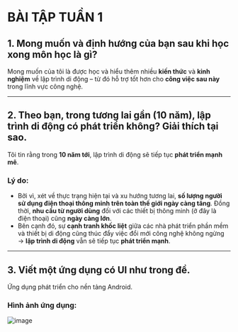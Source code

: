# BÀI TẬP TUẦN 1

## 1️. Mong muốn và định hướng của bạn sau khi học xong môn học là gì?

Mong muốn của tôi là được học và hiểu thêm nhiều **kiến thức** và **kinh nghiệm** về lập trình di động – từ đó hỗ trợ tốt hơn cho **công việc sau này** trong lĩnh vực công nghệ.

---

## 2️. Theo bạn, trong tương lai gần (10 năm), lập trình di động có phát triển không? Giải thích tại sao.

Tôi tin rằng trong **10 năm tới**, lập trình di động sẽ tiếp tục **phát triển mạnh mẽ**.  

### Lý do:
- Bởi vì, xét về thực trạng hiện tại và xu hướng tương lai, **số lượng người sử dụng điện thoại thông minh trên toàn thế giới ngày càng tăng**. Đồng thời, **nhu cầu từ người dùng** đối với các thiết bị thông minh (ở đây là điện thoại) cũng **ngày càng lớn**.
- Bên cạnh đó, sự **cạnh tranh khốc liệt** giữa các nhà phát triển phần mềm và thiết bị di động cũng thúc đẩy việc đổi mới công nghệ không ngừng → **lập trình di động** vẫn sẽ tiếp tục **phát triển mạnh**.

---

## 3. Viết một ứng dụng có UI như trong đề.
Ứng dụng phát triển cho nền tảng Android.

### Hình ảnh ứng dụng:
![image](https://github.com/user-attachments/assets/f3ef62af-964c-466f-bb93-ef9ee034959b)
